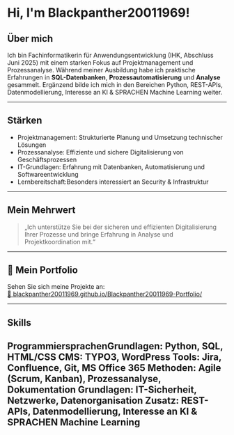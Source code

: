#  Hi, I'm Blackpanther20011969!

## Über mich

Ich bin Fachinformatikerin für Anwendungsentwicklung (IHK, Abschluss Juni 2025) mit einem starken Fokus auf Projektmanagement und Prozessanalyse. Während meiner Ausbildung habe ich praktische Erfahrungen in **SQL-Datenbanken**, **Prozessautomatisierung** und **Analyse** gesammelt. Ergänzend bilde ich mich in den Bereichen Python, REST-APIs, Datenmodellierung, Interesse an KI &
SPRACHEN Machine Learning weiter.

--- 

## Stärken

- Projektmanagement: Strukturierte Planung und Umsetzung technischer Lösungen
- Prozessanalyse: Effiziente und sichere Digitalisierung von Geschäftsprozessen
- IT-Grundlagen: Erfahrung mit Datenbanken, Automatisierung und Softwareentwicklung
- Lernbereitschaft:Besonders interessiert an Security & Infrastruktur

---

##  Mein Mehrwert

> „Ich unterstütze Sie bei der sicheren und effizienten Digitalisierung Ihrer Prozesse und bringe Erfahrung in Analyse und Projektkoordination mit.“

---

## 📂 Mein Portfolio

Sehen Sie sich meine Projekte an:  
[🔗 blackpanther20011969.github.io/Blackpanther20011969-Portfolio/](https://blackpanther20011969.github.io/Blackpanther20011969-Portfolio/)

---

##  Skills
ProgrammiersprachenGrundlagen:  Python, SQL, HTML/CSS
CMS: TYPO3, WordPress
Tools: Jira, Confluence, Git, MS Office 365
Methoden: Agile (Scrum, Kanban), Prozessanalyse,
Dokumentation
Grundlagen: IT-Sicherheit, Netzwerke, Datenorganisation
Zusatz: REST-APIs, Datenmodellierung, Interesse an KI &
SPRACHEN Machine Learning
---

<!-- Social Links oder weitere Infos können hier ergänzt werden -->

<!-- Fun Fact, Motto oder Lieblingszitat? Sag Bescheid, wenn du noch mehr einbauen möchtest! -->








